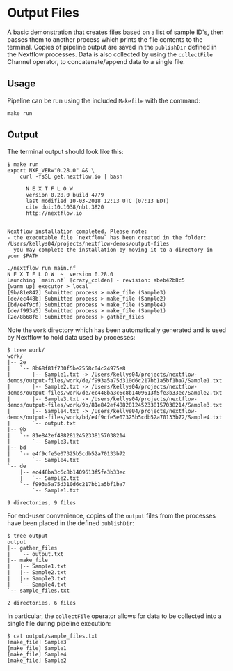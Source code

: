# Output Files

A basic demonstration that creates files based on a list of sample ID's, then passes them to another process which prints the file contents to the terminal. Copies of pipeline output are saved in the `publishDir` defined in the Nextflow processes. Data is also collected by using the `collectFile` Channel operator, to concatenate/append data to a single file.

## Usage

Pipeline can be run using the included `Makefile` with the command:

```
make run
```

## Output

The terminal output should look like this:

```
$ make run
export NXF_VER="0.28.0" && \
	curl -fsSL get.nextflow.io | bash

      N E X T F L O W
      version 0.28.0 build 4779
      last modified 10-03-2018 12:13 UTC (07:13 EDT)
      cite doi:10.1038/nbt.3820
      http://nextflow.io


Nextflow installation completed. Please note:
- the executable file `nextflow` has been created in the folder: /Users/kellys04/projects/nextflow-demos/output-files
- you may complete the installation by moving it to a directory in your $PATH

./nextflow run main.nf
N E X T F L O W  ~  version 0.28.0
Launching `main.nf` [crazy_colden] - revision: abeb42b8c5
[warm up] executor > local
[9b/81e842] Submitted process > make_file (Sample3)
[de/ec448b] Submitted process > make_file (Sample2)
[bd/e4f9cf] Submitted process > make_file (Sample4)
[de/f993a5] Submitted process > make_file (Sample1)
[2e/8b68f8] Submitted process > gather_files
```

Note the `work` directory which has been automatically generated and is used by Nextflow to hold data used by processes:

```
$ tree work/
work/
|-- 2e
|   `-- 8b68f81f730f5be2558c04c24975e8
|       |-- Sample1.txt -> /Users/kellys04/projects/nextflow-demos/output-files/work/de/f993a5a75d310d6c217bb1a5bf1ba7/Sample1.txt
|       |-- Sample2.txt -> /Users/kellys04/projects/nextflow-demos/output-files/work/de/ec448ba3c6c8b1409613f5fe3b33ec/Sample2.txt
|       |-- Sample3.txt -> /Users/kellys04/projects/nextflow-demos/output-files/work/9b/81e842ef4882812452338157038214/Sample3.txt
|       |-- Sample4.txt -> /Users/kellys04/projects/nextflow-demos/output-files/work/bd/e4f9cfe5e07325b5cdb52a70133b72/Sample4.txt
|       `-- output.txt
|-- 9b
|   `-- 81e842ef4882812452338157038214
|       `-- Sample3.txt
|-- bd
|   `-- e4f9cfe5e07325b5cdb52a70133b72
|       `-- Sample4.txt
`-- de
    |-- ec448ba3c6c8b1409613f5fe3b33ec
    |   `-- Sample2.txt
    `-- f993a5a75d310d6c217bb1a5bf1ba7
        `-- Sample1.txt

9 directories, 9 files
```

For end-user convenience, copies of the `output` files from the processes have been placed in the defined `publishDir`:

```
$ tree output
output
|-- gather_files
|   `-- output.txt
|-- make_file
|   |-- Sample1.txt
|   |-- Sample2.txt
|   |-- Sample3.txt
|   `-- Sample4.txt
`-- sample_files.txt

2 directories, 6 files
```

In particular, the `collectFile` operator allows for data to be collected into a single file during pipeline execution:

```
$ cat output/sample_files.txt
[make_file] Sample3
[make_file] Sample1
[make_file] Sample4
[make_file] Sample2
```
